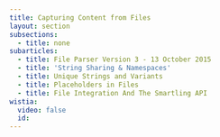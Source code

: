 ```yaml
---
title: Capturing Content from Files
layout: section
subsections:
  - title: none
subarticles:
  - title: File Parser Version 3 - 13 October 2015
  - title: 'String Sharing & Namespaces'
  - title: Unique Strings and Variants
  - title: Placeholders in Files
  - title: File Integration And The Smartling API
wistia:
  video: false
  id:
---
```




